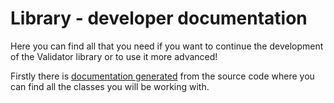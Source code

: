 # Library - developer documentation

Here you can find all that you need if you want to continue the development of the Validator library or to 
use it more advanced!

Firstly there is [documentation generated](generated/html/index.html) from the source code where you can find all the classes you will be working
with.